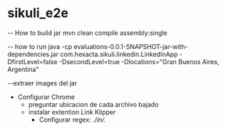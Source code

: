 # sikuli_e2e

-- How to build jar
mvn clean compile assembly:single

-- how to run
java -cp evaluations-0.0.1-SNAPSHOT-jar-with-dependencies.jar com.hexacta.sikuli.linkedin.LinkedInApp -DfirstLevel=false -DsecondLevel=true -Dlocations="Gran Buenos Aires, Argentina"

--extraer images del jar


- Configurar Chrome
  - preguntar ubicacion de cada archivo bajado
  - instalar extention Link Klipper
     - Configurar regex: .*/in/.*
  